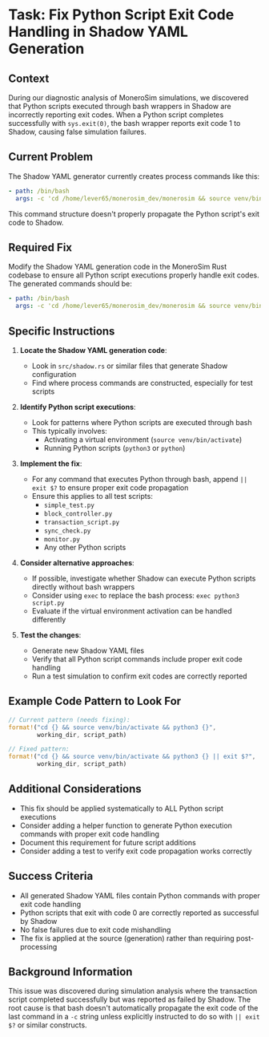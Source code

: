 # Task: Fix Python Script Exit Code Handling in Shadow YAML Generation

## Context
During our diagnostic analysis of MoneroSim simulations, we discovered that Python scripts executed through bash wrappers in Shadow are incorrectly reporting exit codes. When a Python script completes successfully with `sys.exit(0)`, the bash wrapper reports exit code 1 to Shadow, causing false simulation failures.

## Current Problem
The Shadow YAML generator currently creates process commands like this:
```yaml
- path: /bin/bash
  args: -c 'cd /home/lever65/monerosim_dev/monerosim && source venv/bin/activate && python3 scripts/transaction_script.py'
```

This command structure doesn't properly propagate the Python script's exit code to Shadow.

## Required Fix
Modify the Shadow YAML generation code in the MoneroSim Rust codebase to ensure all Python script executions properly handle exit codes. The generated commands should be:

```yaml
- path: /bin/bash
  args: -c 'cd /home/lever65/monerosim_dev/monerosim && source venv/bin/activate && python3 scripts/transaction_script.py || exit $?'
```

## Specific Instructions

1. **Locate the Shadow YAML generation code**:
   - Look in `src/shadow.rs` or similar files that generate Shadow configuration
   - Find where process commands are constructed, especially for test scripts

2. **Identify Python script executions**:
   - Look for patterns where Python scripts are executed through bash
   - This typically involves:
     - Activating a virtual environment (`source venv/bin/activate`)
     - Running Python scripts (`python3` or `python`)

3. **Implement the fix**:
   - For any command that executes Python through bash, append `|| exit $?` to ensure proper exit code propagation
   - Ensure this applies to all test scripts:
     - `simple_test.py`
     - `block_controller.py`
     - `transaction_script.py`
     - `sync_check.py`
     - `monitor.py`
     - Any other Python scripts

4. **Consider alternative approaches**:
   - If possible, investigate whether Shadow can execute Python scripts directly without bash wrappers
   - Consider using `exec` to replace the bash process: `exec python3 script.py`
   - Evaluate if the virtual environment activation can be handled differently

5. **Test the changes**:
   - Generate new Shadow YAML files
   - Verify that all Python script commands include proper exit code handling
   - Run a test simulation to confirm exit codes are correctly reported

## Example Code Pattern to Look For
```rust
// Current pattern (needs fixing):
format!("cd {} && source venv/bin/activate && python3 {}", 
        working_dir, script_path)

// Fixed pattern:
format!("cd {} && source venv/bin/activate && python3 {} || exit $?", 
        working_dir, script_path)
```

## Additional Considerations
- This fix should be applied systematically to ALL Python script executions
- Consider adding a helper function to generate Python execution commands with proper exit code handling
- Document this requirement for future script additions
- Consider adding a test to verify exit code propagation works correctly

## Success Criteria
- All generated Shadow YAML files contain Python commands with proper exit code handling
- Python scripts that exit with code 0 are correctly reported as successful by Shadow
- No false failures due to exit code mishandling
- The fix is applied at the source (generation) rather than requiring post-processing

## Background Information
This issue was discovered during simulation analysis where the transaction script completed successfully but was reported as failed by Shadow. The root cause is that bash doesn't automatically propagate the exit code of the last command in a `-c` string unless explicitly instructed to do so with `|| exit $?` or similar constructs.